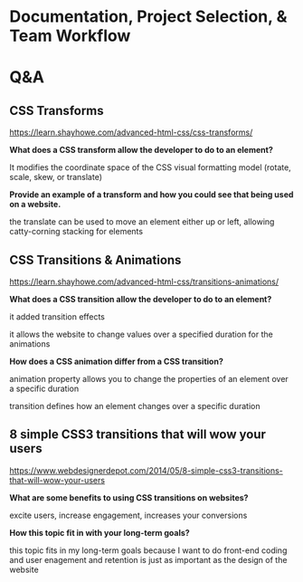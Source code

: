 # Documentation, Project Selection, & Team Workflow

# Q&A

## CSS Transforms

<https://learn.shayhowe.com/advanced-html-css/css-transforms/>

**What does a CSS transform allow the developer to do to an element?**

It modifies the coordinate space of the CSS visual formatting model (rotate, scale, skew, or translate)

**Provide an example of a transform and how you could see that being used on a website.**

the translate can be used to move an element either up or left, allowing catty-corning stacking for elements

## CSS Transitions & Animations

<https://learn.shayhowe.com/advanced-html-css/transitions-animations/>

**What does a CSS transition allow the developer to do to an element?**

it added transition effects

it allows the website to change values over a specified duration for the animations

**How does a CSS animation differ from a CSS transition?**

animation property allows you to change the properties of an element over a specific duration

transition defines how an element changes over a specific duration

## 8 simple CSS3 transitions that will wow your users

<https://www.webdesignerdepot.com/2014/05/8-simple-css3-transitions-that-will-wow-your-users>

**What are some benefits to using CSS transitions on websites?**

excite users, increase engagement, increases your conversions

**How this topic fit in with your long-term goals?**

this topic fits in my long-term goals because I want to do front-end coding and user enagement and retention is just as important as the design of the website